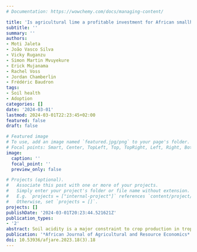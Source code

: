 ```yaml
---
# Documentation: https://wowchemy.com/docs/managing-content/

title: 'Is agricultural lime a profitable investment for African smallholders? Evidence from Rwanda'
subtitle: ''
summary: ''
authors:
- Moti Jaleta
- João Vasco Silva
- Vicky Ruganzu
- Simon Martin Mvuyekure
- Erick Mujanama
- Rachel Voss
- Jordan Chamberlin
- Frédéric Baudron
tags:
- Soil health
- Adoption
categories: []
date: '2024-03-01'
lastmod: 2024-03-01T22:23:45+02:00
featured: false
draft: false

# Featured image
# To use, add an image named `featured.jpg/png` to your page's folder.
# Focal points: Smart, Center, TopLeft, Top, TopRight, Left, Right, BottomLeft, Bottom, BottomRight.
image:
  caption: ''
  focal_point: ''
  preview_only: false

# Projects (optional).
#   Associate this post with one or more of your projects.
#   Simply enter your project's folder or file name without extension.
#   E.g. `projects = ["internal-project"]` references `content/project/deep-learning/index.md`.
#   Otherwise, set `projects = []`.
projects: []
publishDate: '2024-03-01T20:23:44.521621Z'
publication_types:
- '2'
abstract: Soil acidity is a major constraint to crop production in tropical regions. Although agricultural lime is one option to remediate acid soils, there is limited information on the potential returns on investments to liming by smallholders. Using survey data collected from 261 households in Rwanda, we estimated the crop-specific yield response to lime application and associated financial benefits. The estimated average yield gain from lime ranged from 941 kg/ha to 1 579 kg/ha for Irish potato, 562 kg/ha to 709 kg/ha for maize, and 453 kg/ha to 520 kg/ha for beans. With the existing lime and farmgate crop prices, reliable returns on investment from lime were observed for Irish potato, while applying lime to maize and bean was only profitable at a 50% lime price subsidy. As maize and beans are the major staple crops in Rwanda, the subsidy for ag-lime use in improving crop productivity is highly justifiable. The results inform policy decisions in considering market-oriented crops and subsidies when promoting agricultural lime in acid soils under smallholder conditions.
publication: '*African Journal of Agricultural and Resource Economics*'
doi: 10.53936/afjare.2023.18(3).18
---
```

